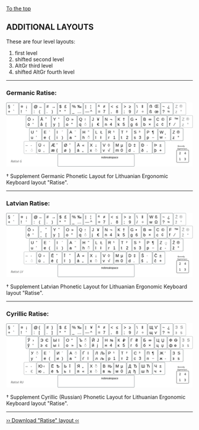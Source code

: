 [To the top](../README_eng.md)

ADDITIONAL LAYOUTS
------------------

These are four level layouts:

 1. first level
 2. shifted second level
 3. AltGr third level
 4. shifted AltGr fourth level
 
 ------------------------------------------------------------------------------------

### Germanic Ratise:

!["Ratise" Germanic](images/lek_ratise_germanic.png)

† Supplement Germanic Phonetic Layout for Lithuanian Ergonomic Keyboard layout "Ratise".

------------------------------------------------------------------------------------

### Latvian Ratise:

!["Ratise" Latvian](images/lek_ratise_latvian.png)

† Supplement Latvian Phonetic Layout for Lithuanian Ergonomic Keyboard layout "Ratise".

------------------------------------------------------------------------------------

### Cyrillic Ratise:

!["Ratise" Cyrillic](images/lek_ratise_cyrillic_layout.png)

† Supplement Cyrillic (Russian) Phonetic Layout for Lithuanian Ergonomic Keyboard layout "Ratise".

------------------------------------------------------------------------------------

[›› Download "Ratise" layout ‹‹](https://github.com/albuck/Ratise-layout/zipball/master)

